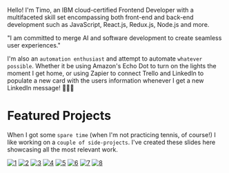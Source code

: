 Hello! I'm Timo, an IBM cloud-certified Frontend Developer with a multifaceted skill set encompassing both front-end and back-end development such as JavaScript, React.js, Redux.js, Node.js and more.

"I am committed to merge AI and software development to create seamless user experiences."

I'm also an `automation enthusiast` and attempt to automate `whatever possible`. Whether it be using Amazon's Echo Dot to turn on the lights the moment I get home, or using Zapier to connect Trello and LinkedIn to populate a new card with the users information whenever I get a new LinkedIn message! 👨🏻‍💻


# Featured Projects

When I got some `spare time` (when I'm not practicing tennis, of course!) I like working on a `couple of side-projects`. I've created these slides here showcasing all the most relevant work.

[![1](https://user-images.githubusercontent.com/107037151/212172166-fe0635dd-6372-4917-b7c3-f628231e0c0d.jpg)](https://www.linkedin.com/in/timo-huennebeck/)
[![2](https://user-images.githubusercontent.com/107037151/212172171-339166f5-0b85-43ca-9be1-b882625712d5.jpg)](https://www.timohuennebeck.com)
[![3](https://user-images.githubusercontent.com/107037151/212172173-f1165072-e188-4e94-addb-b66a5dcee251.jpg)](https://www.timohuennebeck.com)
[![4](https://user-images.githubusercontent.com/107037151/212172174-5dc73c5b-29ea-4145-94db-23d9a8d17816.jpg)](https://irelia-career-management.herokuapp.com)
[![5](https://user-images.githubusercontent.com/107037151/212172177-88afad64-66c6-493c-9e7f-133155318ce7.jpg)](https://fuse-remote-collaboration.herokuapp.com)
[![6](https://user-images.githubusercontent.com/107037151/212172179-532ab28e-6298-4c5c-8b2a-efcacb7a622f.jpg)](http://emma-language-learning.herokuapp.com)
[![7](https://user-images.githubusercontent.com/107037151/212172183-6388c7c2-ab20-4902-b740-cfd3ae9e86ed.jpg)](https://www.linkedin.com/in/timo-huennebeck/)
[![8](https://user-images.githubusercontent.com/107037151/212172186-3ff5358f-6655-4b47-b2fa-3c210083a159.jpg)](mailto:hello@timohuennebeck.com)
